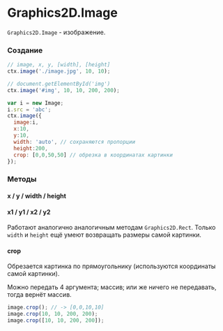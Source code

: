 Graphics2D.Image
===================

`Graphics2D.Image` - изображение.

### Создание
```js
// image, x, y, [width], [height]
ctx.image('./image.jpg', 10, 10);

// document.getElementById('img')
ctx.image('#img', 10, 10, 200, 200);

var i = new Image;
i.src = 'abc';
ctx.image({
  image:i,
  x:10,
  y:10,
  width: 'auto', // сохраняются пропорции
  height:200,
  crop: [0,0,50,50] // обрезка в координатах картинки
});
```

### Методы
#### x / y / width / height
#### x1 / y1 / x2 / y2
Работают аналогично аналогичным методам `Graphics2D.Rect`. Только `width` и `height` ещё умеют возвращать размеры самой картинки.

#### crop
Обрезается картинка по прямоугольнику (используются координаты самой картинки).

Можно передать 4 аргумента; массив; или же ничего не передавать, тогда вернёт массив.
```js
image.crop(); // -> [0,0,10,10]
image.crop(10, 10, 200, 200);
image.crop([10, 10, 200, 200]);
```